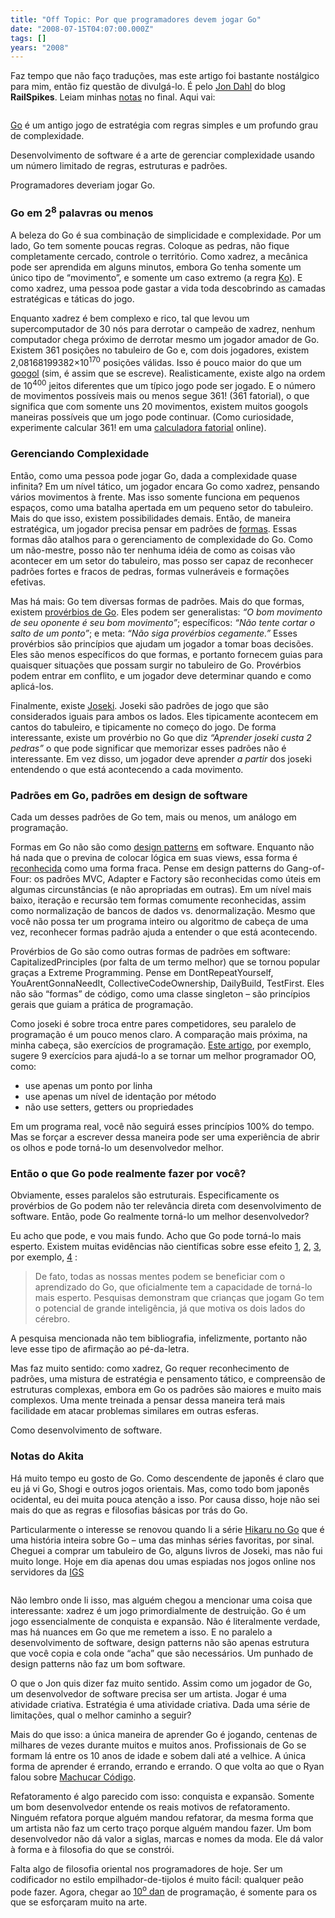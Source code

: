 ```yaml
---
title: "Off Topic: Por que programadores devem jogar Go"
date: "2008-07-15T04:07:00.000Z"
tags: []
years: "2008"
---
```


<p></p>
<p>Faz tempo que não faço traduções, mas este artigo foi bastante nostálgico para mim, então fiz questão de divulgá-lo. É pelo <a href="http://railspikes.com/2008/7/14/why-programmers-should-play-go">Jon Dahl</a> do blog <strong>RailSpikes</strong>. Leiam minhas <a href="#akita_go">notas</a> no final. Aqui vai:</p>
<p style="text-align: center; margin: 5px"><a href="http://flickr.com/photos/andres-colmen/2539473895/"><img src="http://s3.amazonaws.com/akitaonrails/assets/2008/7/15/2539473895_47418f2049.jpg" srcset="http://s3.amazonaws.com/akitaonrails/assets/2008/7/15/2539473895_47418f2049.jpg 2x" alt=""></a></p>
<p><a href="http://en.wikipedia.org/wiki/Go_(board_game)">Go</a> é um antigo jogo de estratégia com regras simples e um profundo grau de complexidade.</p>
<p>Desenvolvimento de software é a arte de gerenciar complexidade usando um número limitado de regras, estruturas e padrões.</p>
<p>Programadores deveriam jogar Go.</p>
<p></p>
<p></p>
<h3>Go em 2<sup>8</sup> palavras ou menos</h3>
<p>A beleza do Go é sua combinação de simplicidade e complexidade. Por um lado, Go tem somente poucas regras. Coloque as pedras, não fique completamente cercado, controle o território. Como xadrez, a mecânica pode ser aprendida em alguns minutos, embora Go tenha somente um único tipo de “movimento”, e somente um caso extremo (a regra <a href="https://en.wikipedia.org/wiki/Rules_of_Go#Ko_.28no_repetition_of_the_same_shape.29">Ko</a>). E como xadrez, uma pessoa pode gastar a vida toda descobrindo as camadas estratégicas e táticas do jogo.</p>
<p>Enquanto xadrez é bem complexo e rico, tal que levou um supercomputador de 30 nós para derrotar o campeão de xadrez, nenhum computador chega próximo de derrotar mesmo um jogador amador de Go. Existem 361 posições no tabuleiro de Go e, com dois jogadores, existem 2,08168199382×10<sup>170</sup> posições válidas. Isso é pouco maior do que um <a href="https://en.wikipedia.org/wiki/Googol">googol</a> (sim, é assim que se escreve). Realisticamente, existe algo na ordem de 10<sup>400</sup> jeitos diferentes que um típico jogo pode ser jogado. E o número de movimentos possíveis mais ou menos segue 361! (361 fatorial), o que significa que com somente uns 20 movimentos, existem muitos googols maneiras possíveis que um jogo pode continuar. (Como curiosidade, experimente calcular 361! em uma <a href="https://www.cs.uml.edu/~ytran/factorial.html">calculadora fatorial</a> online).</p>
<h3>Gerenciando Complexidade</h3>
<p>Então, como uma pessoa pode jogar Go, dada a complexidade quase infinita? Em um nível tático, um jogador encara Go como xadrez, pensando vários movimentos à frente. Mas isso somente funciona em pequenos espaços, como uma batalha apertada em um pequeno setor do tabuleiro. Mais do que isso, existem possibilidades demais. Então, de maneira estratégica, um jogador precisa pensar em padrões de <a href="https://en.wikipedia.org/wiki/Shape_%28Go%29">formas</a>. Essas formas dão atalhos para o gerenciamento de complexidade do Go. Como um não-mestre, posso não ter nenhuma idéia de como as coisas vão acontecer em um setor do tabuleiro, mas posso ser capaz de reconhecer padrões fortes e fracos de pedras, formas vulneráveis e formações efetivas.</p>
<p>Mas há mais: Go tem diversas formas de padrões. Mais do que formas, existem <a href="https://senseis.xmp.net/?GoProverbs">provérbios de Go</a>. Eles podem ser generalistas: <em>“O bom movimento de seu oponente é seu bom movimento”</em>; específicos: <em>“Não tente cortar o salto de um ponto”</em>; e meta: <em>“Não siga provérbios cegamente.”</em> Esses provérbios são princípios que ajudam um jogador a tomar boas decisões. Eles são menos específicos do que formas, e portanto fornecem guias para quaisquer situações que possam surgir no tabuleiro de Go. Provérbios podem entrar em conflito, e um jogador deve determinar quando e como aplicá-los.</p>
<p>Finalmente, existe <a href="https://en.wikipedia.org/wiki/Joseki">Joseki</a>. Joseki são padrões de jogo que são considerados iguais para ambos os lados. Eles tipicamente acontecem em cantos do tabuleiro, e tipicamente no começo do jogo. De forma interessante, existe um provérbio no Go que diz <em>“Aprender joseki custa 2 pedras”</em> o que pode significar que memorizar esses padrões não é interessante. Em vez disso, um jogador deve aprender <em>a partir</em> dos joseki entendendo o que está acontecendo a cada movimento.</p>
<h3>Padrões em Go, padrões em design de software</h3>
<p>Cada um desses padrões de Go tem, mais ou menos, um análogo em programação.</p>
<p>Formas em Go não são como <a href="https://c2.com/cgi/wiki?DesignPatterns">design patterns</a> em software. Enquanto não há nada que o previna de colocar lógica em suas views, essa forma é <a href="https://www.vimeo.com/1050804">reconhecida</a> como uma forma fraca. Pense em design patterns do Gang-of-Four: os padrões <span class="caps">MVC</span>, Adapter e Factory são reconhecidas como úteis em algumas circunstâncias (e não apropriadas em outras). Em um nível mais baixo, iteração e recursão tem formas comumente reconhecidas, assim como normalização de bancos de dados vs. denormalização. Mesmo que você não possa ter um programa inteiro ou algoritmo de cabeça de uma vez, reconhecer formas padrão ajuda a entender o que está acontecendo.</p>
<p>Provérbios de Go são como outras formas de padrões em software: CapitalizedPrinciples (por falta de um termo melhor) que se tornou popular graças a Extreme Programming. Pense em DontRepeatYourself, YouArentGonnaNeedIt, CollectiveCodeOwnership, DailyBuild, TestFirst. Eles não são “formas” de código, como uma classe singleton – são princípios gerais que guiam a prática de programação.</p>
<p>Como joseki é sobre troca entre pares competidores, seu paralelo de programação é um pouco menos claro. A comparação mais próxima, na minha cabeça, são exercícios de programação. <a href="https://binstock.blogspot.com/2008/04/perfecting-oos-small-classes-and-short.html">Este artigo</a>, por exemplo, sugere 9 exercícios para ajudá-lo a se tornar um melhor programador OO, como:</p>
<ul>
  <li>use apenas um ponto por linha</li>
  <li>use apenas um nível de identação por método</li>
  <li>não use setters, getters ou propriedades</li>
</ul>
<p>Em um programa real, você não seguirá esses princípios 100% do tempo. Mas se forçar a escrever dessa maneira pode ser uma experiência de abrir os olhos e pode torná-lo um desenvolvedor melhor.</p>
<h3>Então o que Go pode realmente fazer por você?</h3>
<p>Obviamente, esses paralelos são estruturais. Especificamente os provérbios de Go podem não ter relevância direta com desenvolvimento de software. Então, pode Go realmente torná-lo um melhor desenvolvedor?</p>
<p>Eu acho que pode, e vou mais fundo. Acho que Go pode torná-lo mais esperto. Existem muitas evidências não científicas sobre esse efeito <a href="https://www.godiscussions.com/forum/archive/index.php/t-6061.html"><sup class="footnote" id="fnr1"></sup></a><a href="#fn1">1</a>, <a href="https://news.ycombinator.com/item?id=133178"><sup class="footnote" id="fnr2"></sup></a><a href="#fn2">2</a>, <a href="https://news.ycombinator.com/item?id=228356"><sup class="footnote" id="fnr3"></sup></a><a href="#fn3">3</a>, por exemplo, <a href="https://www.china.org.cn/english/features/Archaeology/131298.htm"><sup class="footnote" id="fnr4"></sup></a><a href="#fn4">4</a> :</p>
<blockquote>
  <p>De fato, todas as nossas mentes podem se beneficiar com o aprendizado do Go, que oficialmente tem a capacidade de torná-lo mais esperto. Pesquisas demonstram que crianças que jogam Go tem o potencial de grande inteligência, já que motiva os dois lados do cérebro.</p>
</blockquote>
<p>A pesquisa mencionada não tem bibliografia, infelizmente, portanto não leve esse tipo de afirmação ao pé-da-letra.</p>
<p>Mas faz muito sentido: como xadrez, Go requer reconhecimento de padrões, uma mistura de estratégia e pensamento tático, e compreensão de estruturas complexas, embora em Go os padrões são maiores e muito mais complexos. Uma mente treinada a pensar dessa maneira terá mais facilidade em atacar problemas similares em outras esferas.</p>
<p>Como desenvolvimento de software.</p>
<p><a name="akita_go"></a></p>
<h3>Notas do Akita</h3>
<p>Há muito tempo eu gosto de Go. Como descendente de japonês é claro que eu já vi Go, Shogi e outros jogos orientais. Mas, como todo bom japonês ocidental, eu dei muita pouca atenção a isso. Por causa disso, hoje não sei mais do que as regras e filosofias básicas por trás do Go.</p>
<p>Particularmente o interesse se renovou quando li a série <a href="https://en.wikipedia.org/wiki/Hikaru_no_Go">Hikaru no Go</a> que é uma história inteira sobre Go – uma das minhas séries favoritas, por sinal. Cheguei a comprar um tabuleiro de Go, alguns livros de Joseki, mas não fui muito longe. Hoje em dia apenas dou umas espiadas nos jogos online nos servidores da <a href="https://www.pandanet.co.jp/English/"><span class="caps">IGS</span></a></p>
<p style="text-align: center"><a href="https://www.onemanga.com/Hikaru_no_Go/"><img src="https://s3.amazonaws.com/akitaonrails/assets/2008/7/15/1hikaru800.jpg" srcset="https://s3.amazonaws.com/akitaonrails/assets/2008/7/15/1hikaru800.jpg 2x" alt=""></a></p>
<p>Não lembro onde li isso, mas alguém chegou a mencionar uma coisa que interessante: xadrez é um jogo primordialmente de destruição. Go é um jogo essencialmente de conquista e expansão. Não é literalmente verdade, mas há nuances em Go que me remetem a isso. E no paralelo a desenvolvimento de software, design patterns não são apenas estrutura que você copia e cola onde “acha” que são necessários. Um punhado de design patterns não faz um bom software.</p>
<p>O que o Jon quis dizer faz muito sentido. Assim como um jogador de Go, um desenvolvedor de software precisa ser um artista. Jogar é uma atividade criativa. Estratégia é uma atividade criativa. Dada uma série de limitações, qual o melhor caminho a seguir?</p>
<p>Mais do que isso: a única maneira de aprender Go é jogando, centenas de milhares de vezes durante muitos e muitos anos. Profissionais de Go se formam lá entre os 10 anos de idade e sobem dali até a velhice. A única forma de aprender é errando, errando e errando. O que volta ao que o Ryan falou sobre <a href="https://www.akitaonrails.com/2008/6/14/machucando-c-digo-por-divers-o-e-lucro">Machucar Código</a>.</p>
<p>Refatoramento é algo parecido com isso: conquista e expansão. Somente um bom desenvolvedor entende os reais motivos de refatoramento. Ninguém refatora porque alguém mandou refatorar, da mesma forma que um artista não faz um certo traço porque alguém mandou fazer. Um bom desenvolvedor não dá valor a siglas, marcas e nomes da moda. Ele dá valor à forma e à filosofia do que se constrói.</p>
<p>Falta algo de filosofia oriental nos programadores de hoje. Ser um codificador no estilo empilhador-de-tijolos é muito fácil: qualquer peão pode fazer. Agora, chegar ao <a href="https://en.wikipedia.org/wiki/Go_ranks_and_ratings">10<sup>o</sup> dan</a> de programação, é somente para os que se esforçaram muito na arte.</p>
<p></p>